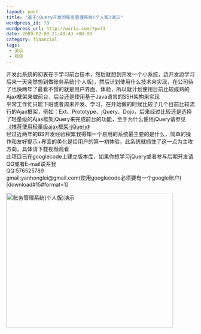 ```yaml
--- 
layout: post
title: "基于jQuery开发的账务管理系统(个人版)演示"
wordpress_id: 73
wordpress_url: http://wsria.com/?p=73
date: 2009-02-08 11:48:43 +08:00
category: financial
tags: 
 - 演示
 - 视频
---
```

<div class="mceTemp">开发此系统的初衷在于学习前台技术，然后就想到开发一个小系统，边开发边学习</div>
<div class="mceTemp">后来一天突然想到做账务系统(个人版)，然后计划使用什么技术来实现，在公司待了也快两年了最看不惯的就是用户界面、体验，所以就计划使用目前比较成熟的Ajax框架来做前台，后台还是使用基于Java语言的SSH架构来实现</div>
<div class="mceTemp">平常工作忙只能下班或者周末开发、学习，在开始做的时候比较了几个目前比较流行的Ajax框架，例如：Ext、Prototype、jQuery、Dojo，后来经过比较还是选择了轻量级的Ajax框架jQuery来完成前台的功能，至于为什么使用jQuery请参见<a href="http://wsria.com/js/%e6%8e%a8%e8%8d%90%e4%bd%bf%e7%94%a8%e8%bd%bb%e9%87%8f%e7%ba%a7ajax%e6%a1%86%e6%9e%b6-jquery.html" target="_blank">《推荐使用轻量级ajax框架-jQuery》</a></div>
<div class="mceTemp">经过近两年的BS开发经验积累我得知一个易用的系统最主要的是什么，简单的操作和友好提示+界面的美化是给用户的第一初体验，此系统就抓住了这一点为主攻方向，具体请下载视频观看</div>
<div class="mceTemp">此项目已在googlecode上建立版本库，如果你想学习jQuery或者参与后期开发请QQ或者E-mail联系我</div>
<div class="mceTemp">QQ:576525789</div>
<div class="mceTemp">gmail:yanhonglei@gmail.com(使用googlecode必须要有一个google账户)</div>
<div class="mceTemp">[download#15#format=1]</div>

<a href="http://wsria.com/wp-content/uploads/2009/02/finance.png"><img class="size-full wp-image-55" title="finance" src="http://wsria.com/wp-content/uploads/2009/02/finance.png" alt="账务管理系统(个人版)演示" width="446" height="360" /></a>
